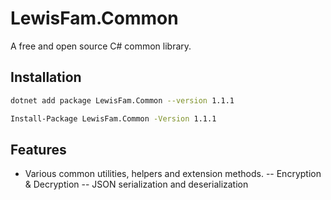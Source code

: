 # LewisFam.Common

A free and open source C# common library.

## Installation
~~~sh
dotnet add package LewisFam.Common --version 1.1.1
~~~

~~~sh
Install-Package LewisFam.Common -Version 1.1.1
~~~

## Features
- Various common utilities, helpers and extension methods.
-- Encryption & Decryption
-- JSON serialization and deserialization
